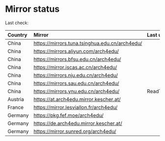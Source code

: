 <script src="./time.js"></script>
# Mirror status
Last check: <script type="text/javascript">localize(1689989706.662006);</script>

|Country|Mirror|Last update|
|:------|:-----|:----------|
|China|https://mirrors.tuna.tsinghua.edu.cn/arch4edu/|<script type="text/javascript">localize(1689964242);</script>|
|China|https://mirrors.aliyun.com/arch4edu/|<script type="text/javascript">localize(1689921129);</script>|
|China|https://mirrors.bfsu.edu.cn/arch4edu/|<script type="text/javascript">localize(1689921129);</script>|
|China|https://mirror.iscas.ac.cn/arch4edu/|<script type="text/javascript">localize(1689964242);</script>|
|China|https://mirrors.nju.edu.cn/arch4edu/|<script type="text/javascript">localize(1689964242);</script>|
|China|https://mirrors.sau.edu.cn/arch4edu/|<script type="text/javascript">localize(1689964242);</script>|
|China|https://mirrors.ynu.edu.cn/arch4edu/|ReadTimeout|
|Austria|https://at.arch4edu.mirror.kescher.at/|<script type="text/javascript">localize(1689964242);</script>|
|France|https://mirror.lesviallon.fr/arch4edu/|<script type="text/javascript">localize(1689402753);</script>|
|Germany|https://pkg.fef.moe/arch4edu/|<script type="text/javascript">localize(1689964242);</script>|
|Germany|https://de.arch4edu.mirror.kescher.at/|<script type="text/javascript">localize(1689964242);</script>|
|Germany|https://mirror.sunred.org/arch4edu/|<script type="text/javascript">localize(1689964242);</script>|

<script src="./tablefilter/tablefilter.js"></script>
<script src="./table.js"></script>